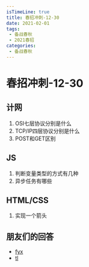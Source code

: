 ```yaml
---
isTimeLine: true
title: 春招冲刺-12-30
date: 2021-02-01
tags:
 - 备战春秋
 - 2021春招
categories:
 - 备战春秋
---
```

# 春招冲刺-12-30

## 计网
1. OSI七层协议分别是什么
2. TCP/IP四层协议分别是什么
3. POST和GET区别


## JS
1. 判断变量类型的方式有几种
2. 异步任务有哪些


## HTML/CSS
1. 实现一个箭头

## 朋友们的回答
* [fyx](https://www.cnblogs.com/banshanliang/p/14280223.html)
* [tl](https://juejin.cn/post/6918355053132644365)

<comment/>
<tongji/>